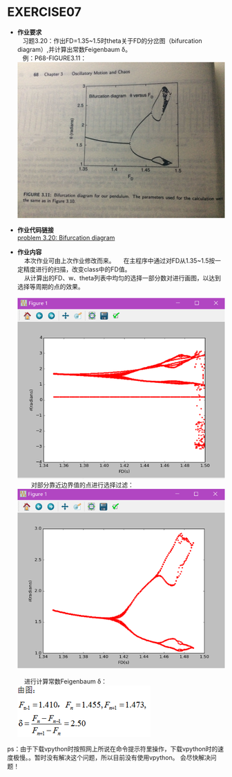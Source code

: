 EXERCISE07
=======

 - **作业要求**  
    习题3.20：作出FD=1.35~1.5时theta关于FD的分岔图（bifurcation diagram）,并计算出常数Feigenbaum δ。        
    例：P68-FIGURE3.11：  
    ![figure3.11](https://github.com/Pu-ZH/compuationalphysics_N2014301020017/blob/master/EXERCISE08/homework08-1.jpg)    
       
 - **作业代码链接**  
     [problem 3.20: Bifurcation diagram](https://github.com/Pu-ZH/compuationalphysics_N2014301020017/blob/master/EXERCISE08/homework08.py)   
      
       
 - **作业内容**    
     本次作业可由上次作业修改而来。
     在主程序中通过对FD从1.35~1.5按一定精度进行的扫描，改变class中的FD值。    
     从计算出的FD、w、theta列表中均匀的选择一部分数对进行画图，以达到选择等周期的点的效果。    
     ![1](https://github.com/Pu-ZH/compuationalphysics_N2014301020017/blob/master/EXERCISE08/homework08-3.png)    
     对部分靠近边界值的点进行选择过滤：     
     ![2](https://github.com/Pu-ZH/compuationalphysics_N2014301020017/blob/master/EXERCISE08/homework08-2.png)    
     进行计算常数Feigenbaum δ：   
     ![3](https://github.com/Pu-ZH/compuationalphysics_N2014301020017/blob/master/EXERCISE08/homework08-4.png)    
     
ps：由于下载vpython时按照网上所说在命令提示符里操作，下载vpython时的速度极慢。。暂时没有解决这个问题，所以目前没有使用vpython。 
会尽快解决问题！  
